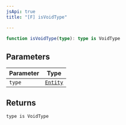 ```yaml
---
jsApi: true
title: "[F] isVoidType"

---
```

```ts
function isVoidType(type): type is VoidType
```

## Parameters

| Parameter | Type |
| ------ | ------ |
| `type` | [`Entity`](../type-aliases/Entity.md) |

## Returns

`type is VoidType`
